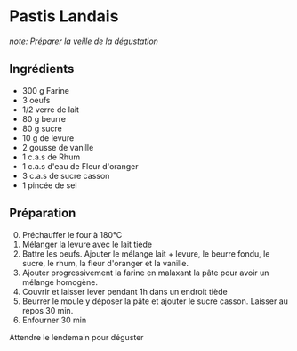 # Pastis Landais

_note: Préparer la veille de la dégustation_

## Ingrédients
* 300 g Farine
* 3 oeufs
* 1/2 verre de lait
* 80 g beurre
* 80 g sucre
* 10 g de levure
* 2 gousse de vanille
* 1 c.a.s de Rhum
* 1 c.a.s d'eau de Fleur d'oranger
* 3 c.a.s de sucre casson
* 1 pincée de sel

## Préparation

0. Préchauffer le four à 180°C
1. Mélanger la levure avec le lait tiède
2. Battre les oeufs. Ajouter le mélange lait + levure, le beurre fondu,
le sucre, le rhum, la fleur d'oranger et la vanille.
3. Ajouter progressivement la farine en malaxant la pâte pour avoir un mélange homogène.
4. Couvrir et laisser lever pendant 1h dans un endroit tiède
5. Beurrer le moule y déposer la pâte et ajouter le sucre casson.
Laisser au repos 30 min.
6. Enfourner 30 min

Attendre le lendemain pour déguster
